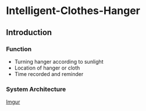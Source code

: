 # Intelligent-Clothes-Hanger

## Introduction

### Function
* Turning hanger according to sunlight
* Location of hanger or cloth
* Time recorded and reminder

### System Architecture
[Imgur](https://i.imgur.com/9WMovbE.png)
